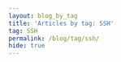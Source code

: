 ```yaml
---
layout: blog_by_tag
title: 'Articles by tag: SSH'
tag: SSH
permalink: /blog/tag/ssh/
hide: true
---
```

